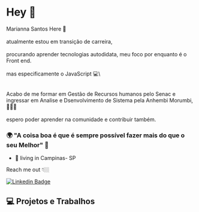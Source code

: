 # Hey 👋

Marianna Santos Here 👩\
\
atualmente estou em transição de carreira,\
\
procurando aprender tecnologias autodidata, meu foco por enquanto é o Front end.\
\
mas especificamente o JavaScript  💻\

\
Acabo de me formar em Gestão de Recursos humanos pelo Senac e ingressar em Analise e Dsenvolvimento de Sistema pela Anhembi Morumbi, 👩🏻‍🎓 \
\
espero poder aprender na comunidade e contribuir também.


### 🌍 "A coisa boa é que é sempre possível fazer mais do que o seu Melhor" 🧠

- 📍 living in Campinas- SP


Reach me out 👇🏼

 [![Linkedin Badge](https://img.shields.io/badge/-LinkedIn-blue?style=flat-square&logo=Linkedin&logoColor=white&link=https://www.linkedin.com/in/santos-marianna/)](https://www.linkedin.com/in/santos-marianna/) 
 
 ## 💻 Projetos e Trabalhos


